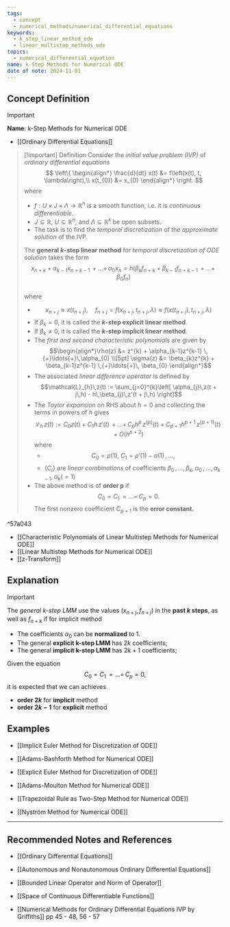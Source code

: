 ```yaml
---
tags:
  - concept
  - numerical_methods/numerical_differential_equations
keywords:
  - k_step_linear_method_ode
  - linear_multistep_methods_ode
topics:
  - numerical_differential_equation
name: k-Step Methods for Numerical ODE
date of note: 2024-11-01
---
```


## Concept Definition

>[!important]
>**Name**: k-Step Methods for Numerical ODE
- [[Ordinary Differential Equations]]



>[!important] Definition
>Consider the *initial value problem (IVP)* of *ordinary differential equations*
>$$
>\left\{
>\begin{align*}
>\frac{d}{dt} x(t) &= f\left(x(t), t, \lambda\right),\\
>x(t_{0}) &= x_{0}
>\end{align*}
>\right.
>$$
>where 
>- $f: U \times J \times \Lambda \to \mathbb{R}^n$ is a smooth function, i.e. it is *continuous differentiable*. 
>- $J \subseteq \mathbb{R}$, $U \subseteq \mathbb{R}^n$, and $\Lambda \subseteq \mathbb{R}^k$ be open subsets.
>- The task is to find the *temporal discretization* of the *approximate solution* of the IVP.
>  
>The **general $k$-step linear method** for *temporal discretization of ODE solution*  takes the form
>$$
>x_{n+k} + \alpha_{k-1}x_{n+k-1} \,{+}\ldots{+}\,\alpha_{0}x_{n} = h\left( \beta_{k}f_{n+k} + \beta_{k-1}f_{n+k-1}  \,{+}\ldots{+}\, \beta_{0}f_{n}\right) 
>$$  
>where
>- $$x_{n+j} \approx x(t_{n+j}), \quad f_{n+j} = f(x_{n+j}, t_{n+j}, \lambda) \approx f(x(t_{n+j}), t_{n+j}, \lambda)$$
>- If $\beta_{k} = 0$, it is called the **$k$-step explicit linear method**.
>- If $\beta_{k} \neq 0$, it is called the **$k$-step implicit linear method**.
>- The *first and second characteristic polynomials* are given by $$\begin{align*}\rho(z) &= z^{k} + \alpha_{k-1}z^{k-1} \,{+}\ldots{+}\,\alpha_{0} \\[5pt] \sigma(z) &= \beta_{k}z^{k} + \beta_{k-1}z^{k-1} \,{+}\ldots{+}\, \beta_{0} \end{align*}$$
>- The associated *linear difference operator* is defined by $$\mathcal{L}_{h}\,z(t) := \sum_{j=0}^{k}\left[ \alpha_{j}\,z(t + j\,h) - h\,\beta_{j}\,z'(t + j\,h)  \right]$$
>- The *Taylor expansion* on RHS about $h=0$ and collecting the terms in powers of $h$ gives $$\mathcal{L}_{h}\,z(t) := C_{0}z(t) + C_{1}h\,z'(t) \,{+}\ldots{+}\,C_{p}h^{p}\,z^{(p)}(t) + C_{p+1}h^{p+1}\,z^{(p+1)}(t) + O(h^{p+2})$$ where
>	- $$C_{0} = \rho(1), \; C_{1} = \rho'(1) - \sigma(1) \,{,}\ldots{,}\,$$
>	- $\{C_{i}\}$ are *linear combinations* of coefficients $\beta_{0}\,{,}\ldots{,}\,\beta_{k}, \alpha_{0} \,{,}\ldots{,}\, \alpha_{k-1}, \alpha_{k}(=1)$
>- The above method is of **order p** if $$C_{0} = C_{1} \,{=}\ldots{=}\,C_{p} = 0.$$ The first nonzero coefficient $C_{p+1}$ is the **error constant.**

^57a043


- [[Characteristic Polynomials of Linear Multistep Methods for Numerical ODE]]
- [[Linear Multistep Methods for Numerical ODE]]
- [[z-Transform]]


## Explanation

>[!important]
>The *general k-step LMM* use the values $(x_{n+j}, f_{n+j})$ in the **past $k$ steps**, as well as $f_{n+k}$ if for implicit method 
>- The coefficients $\alpha_{0}$ can be **normalized** to $1$.
>- The general **explicit k-step LMM** has $2k$ coefficients; 
>- The general **implicit k-step LMM** has $2k+1$ coefficients; 
>  
>Given the equation  $$C_{0} = C_{1} \,{=}\ldots{=}\,C_{p} = 0,$$ it is expected that we can achieves 
>- **order $2k$** for **implicit** method
>- **order $2k-1$** for **explicit** method

## Examples


- [[Implicit Euler Method for Discretization of ODE]]

- [[Adams-Bashforth Method for Numerical ODE]]

- [[Explicit Euler Method for Discretization of ODE]]

- [[Adams-Moulton Method for Numerical ODE]]

- [[Trapezoidal Rule as Two-Step Method for Numerical ODE]]

- [[Nyström Method for Numerical ODE]]


-----------
##  Recommended Notes and References



- [[Ordinary Differential Equations]]
- [[Autonomous and Nonautonomous Ordinary Differential Equations]]
- [[Bounded Linear Operator and Norm of Operator]]
- [[Space of Continuous Differentiable Functions]]

- [[Numerical Methods for Ordinary Differential Equations IVP by Griffiths]] pp 45 - 48, 56 - 57